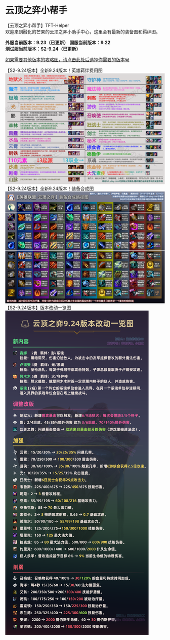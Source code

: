 # 云顶之弈小帮手
【云顶之弈小帮手】TFT-Helper  
欢迎来到融化的芒果的云顶之弈小助手中心，这里会有最新的装备图和羁绊图。  

**外服当前版本：9.23（已更新）** 
**国服当前版本：9.22**  
**测试服当前版本：S2-9.24（已更新）**  

[如果需要其他版本的攻略图，请点击此处后选择你需要的版本号](https://github.com/CuewarsTaner/TFT)  

【S2-9.24版本】全新9.24版本！英雄羁绊费用图
![Image text](https://raw.githubusercontent.com/CuewarsTaner/TFT/master/S2-9.24/%E3%80%909.24%E3%80%91S2%E8%8B%B1%E9%9B%84%E7%BE%81%E7%BB%8A%E8%B4%B9%E7%94%A8%E5%9B%BE_191209.png)
【S2-9.24版本】全新9.24版本！装备合成图
![Image text](https://raw.githubusercontent.com/CuewarsTaner/TFT/master/S2-9.24/%E3%80%909.24%E3%80%91S2%E8%A3%85%E5%A4%87%E5%9B%BE_191209.png)
【S2-9.24版本】版本改动一览图
![Image text](https://raw.githubusercontent.com/CuewarsTaner/TFT/master/S2-9.24/%E3%80%909.24%E7%89%88%E6%9C%AC%E3%80%91%E6%94%B9%E5%8A%A8%E7%AB%96%E5%B1%8F%E6%87%92%E4%BA%BA%E5%9B%BE.png)
